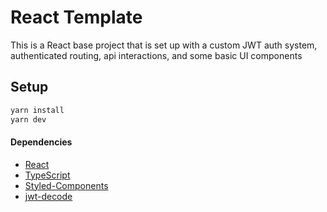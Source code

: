 # React Template

This is a React base project that is set up with a custom JWT auth system, authenticated routing, api interactions, and some basic UI components 

## Setup

```bash
yarn install
yarn dev
```

#### Dependencies

- [React](https://reactjs.org)
- [TypeScript](https://typescriptlang.org)
- [Styled-Components](https://styled-components.com/)
- [jwt-decode](https://www.npmjs.com/package/jwt-decode)
